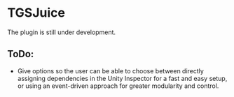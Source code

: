 # TGSJuice
The plugin is still under development.


## ToDo:
- Give options so the user can be able to choose between directly assigning dependencies in the Unity Inspector for a fast and easy setup, or using an event-driven approach for greater modularity and control.

